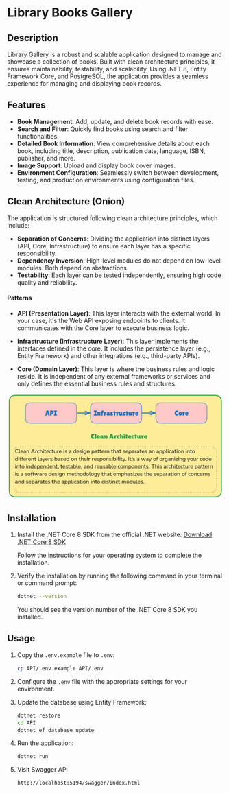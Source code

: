 # Library Books Gallery

## Description
Library Gallery is a robust and scalable application designed to manage and showcase a collection of books. Built with clean architecture principles, it ensures maintainability, testability, and scalability. Using .NET 8, Entity Framework Core, and PostgreSQL, the application provides a seamless experience for managing and displaying book records.

## Features
- **Book Management**: Add, update, and delete book records with ease.
- **Search and Filter**: Quickly find books using search and filter functionalities.
- **Detailed Book Information**: View comprehensive details about each book, including title, description, publication date, language, ISBN, publisher, and more.
- **Image Support**: Upload and display book cover images.
- **Environment Configuration**: Seamlessly switch between development, testing, and production environments using configuration files.

## Clean Architecture (Onion)
The application is structured following clean architecture principles, which include:
- **Separation of Concerns**: Dividing the application into distinct layers (API, Core, Infrastructure) to ensure each layer has a specific responsibility.
- **Dependency Inversion**: High-level modules do not depend on low-level modules. Both depend on abstractions.
- **Testability**: Each layer can be tested independently, ensuring high code quality and reliability.

#### Patterns
- **API (Presentation Layer)**: This layer interacts with the external world. In your case, it's the Web API exposing endpoints to clients. It communicates with the Core layer to execute business logic.

- **Infrastructure (Infrastructure Layer)**: This layer implements the interfaces defined in the core. It includes the persistence layer (e.g., Entity Framework) and other integrations (e.g., third-party APIs).

- **Core (Domain Layer)**: This layer is where the business rules and logic reside. It is independent of any external frameworks or services and only defines the essential business rules and structures. 

![Clean Architecture](CleanArchitecture.png)


## Installation
1. Install the .NET Core 8 SDK from the official .NET website:
   [Download .NET Core 8 SDK](https://dotnet.microsoft.com/download/dotnet/8.0)

   Follow the instructions for your operating system to complete the installation.

2. Verify the installation by running the following command in your terminal or command prompt:
   ```sh
   dotnet --version
   ```

   You should see the version number of the .NET Core 8 SDK you installed.

## Usage
1. Copy the `.env.example` file to `.env`:
   ```sh
   cp API/.env.example API/.env
   ```

2. Configure the `.env` file with the appropriate settings for your environment.

3. Update the database using Entity Framework:
   ```sh
   dotnet restore
   cd API
   dotnet ef database update
   ```

4. Run the application:
   ```sh
   dotnet run
   ```

5. Visit Swagger API
   ```sh
   http://localhost:5194/swagger/index.html
   ```


